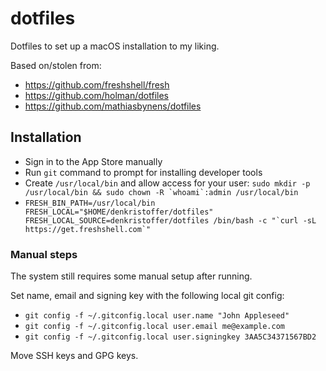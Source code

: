 # dotfiles

Dotfiles to set up a macOS installation to my liking.

Based on/stolen from:

- https://github.com/freshshell/fresh
- https://github.com/holman/dotfiles
- https://github.com/mathiasbynens/dotfiles

## Installation

- Sign in to the App Store manually
- Run `git` command to prompt for installing developer tools
- Create `/usr/local/bin` and allow access for your user: `` sudo mkdir -p /usr/local/bin && sudo chown -R `whoami`:admin /usr/local/bin  ``
- `` FRESH_BIN_PATH=/usr/local/bin FRESH_LOCAL="$HOME/denkristoffer/dotfiles" FRESH_LOCAL_SOURCE=denkristoffer/dotfiles /bin/bash -c "`curl -sL https://get.freshshell.com`" ``

### Manual steps

The system still requires some manual setup after running.

Set name, email and signing key with the following local git config:

- `git config -f ~/.gitconfig.local user.name "John Appleseed"`
- `git config -f ~/.gitconfig.local user.email me@example.com`
- `git config -f ~/.gitconfig.local user.signingkey 3AA5C34371567BD2`

Move SSH keys and GPG keys.
